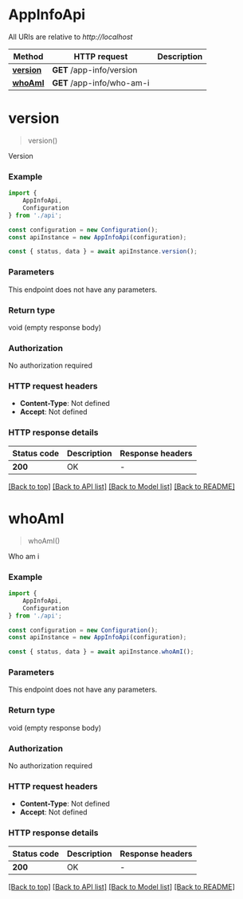 # AppInfoApi

All URIs are relative to *http://localhost*

|Method | HTTP request | Description|
|------------- | ------------- | -------------|
|[**version**](#version) | **GET** /app-info/version | |
|[**whoAmI**](#whoami) | **GET** /app-info/who-am-i | |

# **version**
> version()

Version

### Example

```typescript
import {
    AppInfoApi,
    Configuration
} from './api';

const configuration = new Configuration();
const apiInstance = new AppInfoApi(configuration);

const { status, data } = await apiInstance.version();
```

### Parameters
This endpoint does not have any parameters.


### Return type

void (empty response body)

### Authorization

No authorization required

### HTTP request headers

 - **Content-Type**: Not defined
 - **Accept**: Not defined


### HTTP response details
| Status code | Description | Response headers |
|-------------|-------------|------------------|
|**200** | OK |  -  |

[[Back to top]](#) [[Back to API list]](../README.md#documentation-for-api-endpoints) [[Back to Model list]](../README.md#documentation-for-models) [[Back to README]](../README.md)

# **whoAmI**
> whoAmI()

Who am i

### Example

```typescript
import {
    AppInfoApi,
    Configuration
} from './api';

const configuration = new Configuration();
const apiInstance = new AppInfoApi(configuration);

const { status, data } = await apiInstance.whoAmI();
```

### Parameters
This endpoint does not have any parameters.


### Return type

void (empty response body)

### Authorization

No authorization required

### HTTP request headers

 - **Content-Type**: Not defined
 - **Accept**: Not defined


### HTTP response details
| Status code | Description | Response headers |
|-------------|-------------|------------------|
|**200** | OK |  -  |

[[Back to top]](#) [[Back to API list]](../README.md#documentation-for-api-endpoints) [[Back to Model list]](../README.md#documentation-for-models) [[Back to README]](../README.md)

